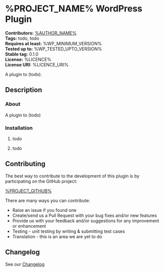 # %PROJECT_NAME% WordPress Plugin #

**Contributors:** [%AUTHOR_NAME%](https://profiles.wordpress.org/%AUTHOR_WP_ORG_USERNAME%/)  
**Tags:** todo, todo   
**Requires at least:** %WP_MINIMUM_VERSION%  
**Tested up to:** %WP_TESTED_UPTO_VERSION%  
**Stable tag:** 0.1.0  
**License:** %LICENCE%  
**License URI:** %LICENCE_URI%  

A plugin to (todo).

## Description ##

### About ###

A plugin to (todo)

### Installation ###

1) todo

2) todo

## Contributing ##

The best way to contribute to the development of this plugin is by participating on the GitHub project:

[%PROJECT_GITHUB%](%PROJECT_GITHUB%)

There are many ways you can contribute:

* Raise an issue if you found one
* Create/send us a Pull Request with your bug fixes and/or new features
* Provide us with your feedback and/or suggestions for any improvement or enhancement
* Testing - unit testing by writing & submitting test cases
* Translation - this is an area we are yet to do

## Changelog ##

See our [Changelog](CHANGELOG.md)
